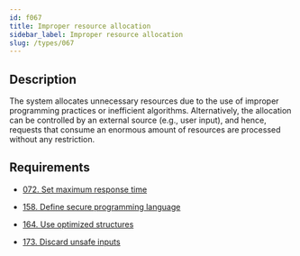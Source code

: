 ```yaml
---
id: f067
title: Improper resource allocation
sidebar_label: Improper resource allocation
slug: /types/067
---
```


## Description

The system allocates unnecessary resources
due to the use of improper programming practices or inefficient algorithms.
Alternatively, the allocation can be controlled by an external source
(e.g., user input), and hence, requests that consume
an enormous amount of resources are processed without any restriction.

## Requirements

- [072. Set maximum response time](/criteria/architecture/072)

- [158. Define secure programming language](/criteria/source/158)

- [164. Use optimized structures](/criteria/source/164)

- [173. Discard unsafe inputs](/criteria/source/173)
